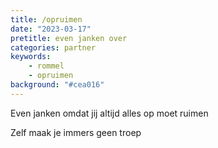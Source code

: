 ```yaml
---
title: /opruimen
date: "2023-03-17"
pretitle: even janken over
categories: partner
keywords:
    - rommel
    - opruimen
background: "#cea016"
---
```


Even janken omdat jij altijd alles op moet ruimen

Zelf maak je immers geen troep